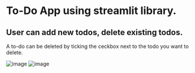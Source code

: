 # To-Do App using streamlit library.
## User can add new todos, delete existing todos.
A to-do can be deleted by ticking the ceckbox next to the todo you want to delete.

![image](https://github.com/jahnavigogia/my-todo-app/assets/137412070/64f0c570-96db-4dea-bbd1-3806587ee819)
![image](https://github.com/jahnavigogia/my-todo-app/assets/137412070/b8e3990c-e35a-4277-a3c5-2f4b56e0a989)
